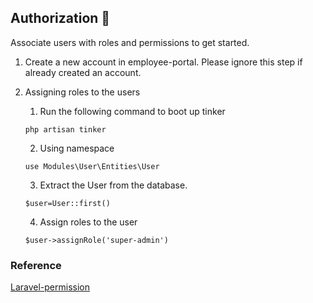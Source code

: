 ## Authorization :key:
Associate users with roles and permissions to get started.

1. Create a new account in employee-portal. Please ignore this step if already created an account.

2. Assigning roles to the users
    1. Run the following command to boot up tinker
    ```
    php artisan tinker
    ```
    2. Using namespace
    ```
    use Modules\User\Entities\User
    ```
    3. Extract the User from the database.
    ```
    $user=User::first()
    ```
    4. Assign roles to the user
    ```
    $user->assignRole('super-admin')
    ```
### Reference
[Laravel-permission](https://spatie.be/docs/laravel-permission/v3/introduction) 